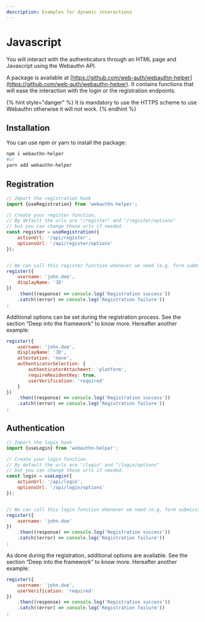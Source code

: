 ```yaml
---
description: Examples for dynamic interactions
---
```


# Javascript

You will interact with the authenticators through an HTML page and Javascript using the Webauthn API.

A package is available at [https://github.com/web-auth/webauthn-helper](https://github.com/web-auth/webauthn-helper). It contains functions that will ease the interaction with the login or the registration endpoints.

{% hint style="danger" %}
It is mandatory to use the HTTPS scheme to use Webauthn otherwise it will not work.
{% endhint %}

## Installation

You can use npm or yarn to install the package:

```bash
npm i webauthn-helper
#or
yarn add webauthn-helper
```

## Registration

```javascript
// Import the registration hook
import {useRegistration} from 'webauthn-helper';

// Create your register function.
// By default the urls are "/register" and "/register/options"
// but you can change those urls if needed.
const register = useRegistration({
    actionUrl: '/api/register',
    optionsUrl: '/api/register/options'
});


// We can call this register function whenever we need (e.g. form submission)
register({
    username: 'john.doe',
    displayName: 'JD'
})
    .then((response) => console.log('Registration success'))
    .catch((error) => console.log('Registration failure'))
;
```

Additional options can be set during the registration process. See the section “Deep into the framework” to know more. Hereafter another example:

```javascript
register({
    username: 'john.doe',
    displayName: 'JD',
    attestation: 'none',
    authenticatorSelection: {
        authenticatorAttachment: 'platform',
        requireResidentKey: true,
        userVerification: 'required'
    }
})
    .then((response) => console.log('Registration success'))
    .catch((error) => console.log('Registration failure'))
;
```

## Authentication

```javascript
// Import the login hook
import {useLogin} from 'webauthn-helper';

// Create your login function.
// By default the urls are "/login" and "/login/options"
// but you can change those urls if needed.
const login = useLogin({
    actionUrl: '/api/login',
    optionsUrl: '/api/login/options'
});


// We can call this login function whenever we need (e.g. form submission)
register({
    username: 'john.doe'
})
    .then((response) => console.log('Registration success'))
    .catch((error) => console.log('Registration failure'))
;
```

As done during the registration, additional options are available. See the section “Deep into the framework” to know more. Hereafter another example:

```javascript
register({
    username: 'john.doe',
    userVerification: 'required'
})
    .then((response) => console.log('Registration success'))
    .catch((error) => console.log('Registration failure'))
;
```

